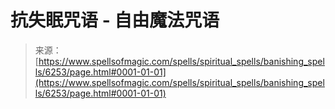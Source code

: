 <!--yml

category: 未分类

date: 2024-06-12 18:40:47

-->

# 抗失眠咒语 - 自由魔法咒语

> 来源：[https://www.spellsofmagic.com/spells/spiritual_spells/banishing_spells/6253/page.html#0001-01-01](https://www.spellsofmagic.com/spells/spiritual_spells/banishing_spells/6253/page.html#0001-01-01)
